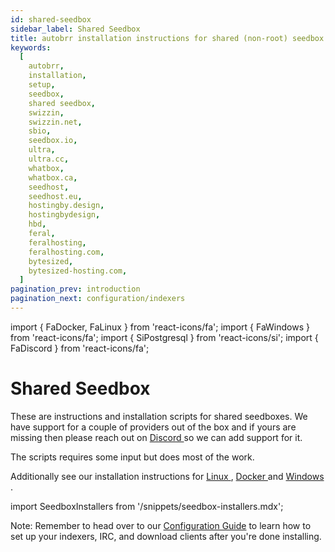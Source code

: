 ```yaml
---
id: shared-seedbox
sidebar_label: Shared Seedbox
title: autobrr installation instructions for shared (non-root) seedbox solutions like hostingby.design, swizzin.net, ultra.cc, whatbox, seedhost, feralhosting and bytesized-hosting.
keywords:
  [
    autobrr,
    installation,
    setup,
    seedbox,
    shared seedbox,
    swizzin,
    swizzin.net,
    sbio,
    seedbox.io,
    ultra,
    ultra.cc,
    whatbox,
    whatbox.ca,
    seedhost,
    seedhost.eu,
    hostingby.design,
    hostingbydesign,
    hbd,
    feral,
    feralhosting,
    feralhosting.com,
    bytesized,
    bytesized-hosting.com,
  ]
pagination_prev: introduction
pagination_next: configuration/indexers
---
```


import { FaDocker, FaLinux } from 'react-icons/fa';
import { FaWindows } from 'react-icons/fa';
import { SiPostgresql } from 'react-icons/si';
import { FaDiscord } from 'react-icons/fa';

# Shared Seedbox

These are instructions and installation scripts for shared seedboxes. We have support for a couple of providers out of the box and if yours are missing then please reach out on [Discord <FaDiscord />](https://discord.gg/WQ2eUycxyT) so we can add support for it.

The scripts requires some input but does most of the work.

Additionally see our installation instructions for [Linux <FaLinux />](./installation/linux), [Docker <FaDocker />](./installation/docker) and [Windows <FaWindows />](./installation/windows).

import SeedboxInstallers from '/snippets/seedbox-installers.mdx';

<SeedboxInstallers />

Note: Remember to head over to our [Configuration Guide](./configuration/indexers) to learn how to set up your indexers, IRC, and download clients after you're done installing.
